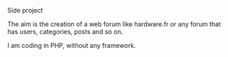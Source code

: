 Side project

The aim is the creation of a web forum like hardware.fr or any forum that has users, categories, posts and so on.

I am coding in PHP, without any framework.
